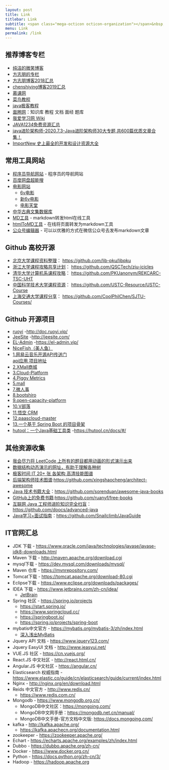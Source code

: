 ```yaml
---
layout: post
title: Link
titlebar: Link
subtitle: <span class="mega-octicon octicon-organization"></span>&nbsp;&nbsp; Resource link
menu: Link
permalink: /link
---
```


## 推荐博客专栏
- [纯洁的微笑博客](http://www.ityouknow.com/) 
- [方志朋的专栏](https://www.fangzhipeng.com/) 
- [方志朋博客2018汇总](https://mp.weixin.qq.com/s/uDTvTHM2gJMRsDAOdRDXuA)  
- [chenshiying博客2019汇总](https://blog.csdn.net/qq_27384769/article/details/80343511)
- [慕课网](https://www.imooc.com/)
- [菜鸟教程](https://www.runoob.com/)
- [java极客教程](https://www.javajike.com/)
- [面圈网](https://www.mianshigee.com/)：知识库 教程 文档 面经 题库
- [我爱学习网 Wiki](https://www.5axxw.com/wiki/)
- [JAVA1234免费资源汇总](http://www.java1234.com/zy.html)
- [java进阶架构师-2020.7.3-Java进阶架构师30大专题,共600篇优质文章合集！](https://mp.weixin.qq.com/s/xartth4HCMgBroIozW29kw)  
- [ImportNew 史上最全的开发和设计资源大全](https://mp.weixin.qq.com/s/cjaj_-gX6MhqMXSrqchFbg)

## 常用工具网站
- [程序员导航网站](http://tooool.org/) - 程序员的导航网站 
- [百度网盘超能搜](https://www.chaonengso.com/)
- [电影网站]()
	- [6v电影](http://www.hao6v.com/)
	- [新6v电影](https://www.66s.cc) 
	- [电影天堂](https://www.dygod.net/)
- [中华古典文集数据库](https://github.com/chinese-poetry/chinese-poetry) 
- [MD工具](http://relatos.top/md/) - markdown转发html在线工具  
- [htmlToMD工具](http://relatos.top/2md/) - 在线将页面转发为markdown工具  
- [公众号编辑器](http://md.ityouknow.com/) - 可以以优雅的方式在微信公众号去发布markdown文章

## Github 高校开源
-  [北京大学课程资料整理](https://github.com/lib-pku/libpku)：  https://github.com/lib-pku/libpku
-  [浙江大学课程攻略共享计划](https://github.com/QSCTech/zju-icicles)：  https://github.com/QSCTech/zju-icicles
-  [清华大学计算机系课程攻略](https://github.com/PKUanonym/REKCARC-TSC-UHT)：  https://github.com/PKUanonym/REKCARC-TSC-UHT
-  [中国科学技术大学课程资源](https://github.com/USTC-Resource/USTC-Course)：  https://github.com/USTC-Resource/USTC-Course
-  [上海交通大学课程分享](https://github.com/CoolPhilChen/SJTU-Courses/)：  https://github.com/CoolPhilChen/SJTU-Courses/

## Github 开源项目
- [ruoyi](https://github.com/yangzongzhuan/RuoYi) -http://doc.ruoyi.vip/   
- [JeeSite](https://github.com/thinkgem/jeesite) -http://jeesite.com/   
- [EL-Admin](https://github.com/wdsheng0i/eladmin) -https://el-admin.vip/      
- [NiceFish（美人鱼）](https://gitee.com/mumu-osc/NiceFish) 
- [1.网易云音乐开源API传送门](https://github.com/Binaryify/NeteaseCloudMusicApi )  
	[api应用 项目地址](https://github.com/tyhjh/Jinyuneffect)
- [2.XMall商城 ](https://github.com/Exrick/xmall) 
- [3.Cloud-Platform](https://gitee.com/geek_qi/cloud-platform) 
- [4.Piggy Metrics](https://github.com/sqshq/piggymetrics)  
- [5.mall](https://github.com/macrozheng/mall) 
- [7.微人事](https://github.com/lenve/vhr) 
- [8.bootshiro](https://gitee.com/tomsun28/bootshiro) 
- [9.open-capacity-platform](https://gitee.com/owenwangwen/open-capacity-platform)
- [10.V部落](https://github.com/lenve/VBlog) 
- [11.悟空 CRM](https://gitee.com/wukongcrm/72crm-java)
- [12.paascloud-master](https://github.com/paascloud/paascloud-master)
- [13.一个基于 Spring Boot 的项目骨架](https://github.com/lihengming/spring-boot-api-project-seed)
- [hutool：一个Java基础工具类](https://hutool.cn) -https://hutool.cn/docs/#/

## 其他资源收集
- [我会尽力将 LeetCode 上所有的题目都用动画的形式演示出来](https://github.com/MisterBooo/LeetCodeAnimation)
- [数据结构动态演示的网址，有助于理解各种树](https://www.cs.usfca.edu/~galles/visualization/Algorithms.html) 
- [极客时间 IT 20+ 张 各架构 高清技能图谱](https://blog.csdn.net/chenyao1994/article/details/89331952)
- [后端架构师技术图谱](https://github.com/xingshaocheng/architect-awesome):https://github.com/xingshaocheng/architect-awesome
- [Java 技术书籍大全](https://github.com/sorenduan/awesome-java-books)：https://github.com/sorenduan/awesome-java-books
- [GitHub上的免费书籍](https://github.com/ruanyf/free-books):https://github.com/ruanyf/free-books
- [互联网 Java 工程师进阶知识完全扫盲](https://github.com/doocs/advanced-java)：https://github.com/doocs/advanced-java
- [Java学习+面试指南](https://github.com/Snailclimb/JavaGuide)：https://github.com/Snailclimb/JavaGuide

## IT官网汇总
- JDK 下载 - https://www.oracle.com/java/technologies/javase/javase-jdk8-downloads.html
- Maven 下载  - http://maven.apache.org/download.cgi
- mysql下载  - https://dev.mysql.com/downloads/mysql/
- Maven 仓库 - https://mvnrepository.com/
- Tomcat下载 - https://tomcat.apache.org/download-80.cgi
- Eclipse下载 - https://www.eclipse.org/downloads/packages/
- IDEA 下载  - https://www.jetbrains.com/zh-cn/idea/   
    - [JetBrain](https://www.jetbrains.com/zh-cn/?utm_source=baidu&utm_medium=cpc&utm_campaign=cn-bai-br-brand-ex-pc&utm_content=brand-pure&utm_term=jetbrains)
- Spring 社区 - https://spring.io/projects  
    - https://start.spring.io/      
    - https://www.springcloud.cc/  
    - https://springboot.io/  
    - https://spring.io/projects/spring-boot
- mybatis中文官方 - https://mybatis.org/mybatis-3/zh/index.html   
    - [深入浅出MyBatis](https://blog.csdn.net/hupanfeng/category_1443955.html)
- Jquery API 文档 - https://www.jquery123.com/
- Jquery EasyUI 文档 - http://www.jeasyui.net/
- VUE.JS 社区 - https://cn.vuejs.org/ 
- React.JS 中文社区 - http://react.html.cn/   
- Angular.JS 中文社区 - https://angular.cn/  
- Elasticsearch 权威指南 - https://www.elastic.co/guide/cn/elasticsearch/guide/current/index.html
- Nginx - http://nginx.org/en/download.html
- Reids 中文官方 - http://www.redis.cn/   
    - https://www.redis.com.cn/
- Mongodb - https://www.mongodb.org.cn/  
    - MongoDB中文社区：https://mongoing.com/  
    - MongoDB中文网手册：https://mongodb.net.cn/manual/  
    - MongoDB中文手册-官方文档中文版: https://docs.mongoing.com/
 - kafka - http://kafka.apache.org/  
     - https://kafka.apachecn.org/documentation.html
- zookeeper - https://zookeeper.apache.org/  
- Echart - https://echarts.apache.org/examples/zh/index.html
- Dubbo - https://dubbo.apache.org/zh-cn/
- Docker - https://www.docker.org.cn/
- Python - https://docs.python.org/zh-cn/3/
- Hadoop - https://hadoop.apache.org 
 

